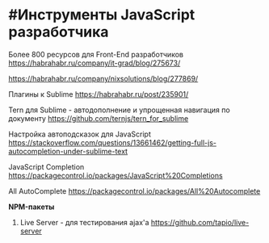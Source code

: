# #Инструменты JavaScript разработчика


Более 800 ресурсов для Front-End разработчиков
https://habrahabr.ru/company/it-grad/blog/275673/

https://habrahabr.ru/company/nixsolutions/blog/277869/

Плагины к Sublime
https://habrahabr.ru/post/235901/

Tern для Sublime - автодополнение и упрощенная навигация по документу
https://github.com/ternjs/tern_for_sublime

Настройка автоподсказок для JavaScript
https://stackoverflow.com/questions/13661462/getting-full-js-autocompletion-under-sublime-text


JavaScript Completion
https://packagecontrol.io/packages/JavaScript%20Completions

All AutoComplete
https://packagecontrol.io/packages/All%20Autocomplete


**NPM-пакеты**

1. Live Server - для тестирования ajax'а
https://github.com/tapio/live-server